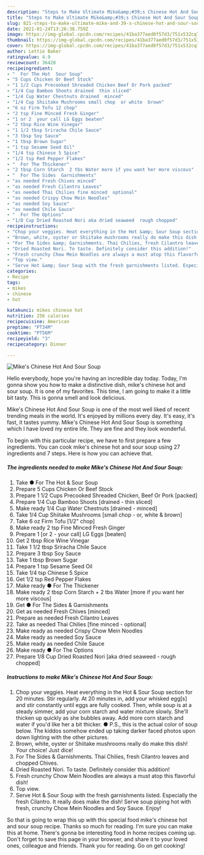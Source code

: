 ```yaml
---
description: "Steps to Make Ultimate Mike&amp;#39;s Chinese Hot And Sour Soup"
title: "Steps to Make Ultimate Mike&amp;#39;s Chinese Hot And Sour Soup"
slug: 821-steps-to-make-ultimate-mike-and-39-s-chinese-hot-and-sour-soup
date: 2021-01-24T13:26:38.759Z
image: https://img-global.cpcdn.com/recipes/41ba377aed0f57d3/751x532cq70/mikes-chinese-hot-and-sour-soup-recipe-main-photo.jpg
thumbnail: https://img-global.cpcdn.com/recipes/41ba377aed0f57d3/751x532cq70/mikes-chinese-hot-and-sour-soup-recipe-main-photo.jpg
cover: https://img-global.cpcdn.com/recipes/41ba377aed0f57d3/751x532cq70/mikes-chinese-hot-and-sour-soup-recipe-main-photo.jpg
author: Lettie Baker
ratingvalue: 4.9
reviewcount: 36420
recipeingredient:
- "  For The Hot  Sour Soup"
- "5 Cups Chicken Or Beef Stock"
- "1 1/2 Cups Precooked Shreaded Chicken Beef Or Pork packed"
- "1/4 Cup Bamboo Shoots drained  thin sliced"
- "1/4 Cup Water Chestnuts drained  minced"
- "1/4 Cup Shiitake Mushrooms small chop  or white  brown"
- "6 oz Firm Tofu 12 chop"
- "2 tsp Fine Minced Fresh Ginger"
- "1 or 2  your call LG Eggs beaten"
- "2 tbsp Rice Wine Vinegar"
- "1 1/2 tbsp Sriracha Chile Sauce"
- "3 tbsp Soy Sauce"
- "1 tbsp Brown Sugar"
- "1 tsp Sesame Seed Oil"
- "1/4 tsp Chinese 5 Spice"
- "1/2 tsp Red Pepper Flakes"
- "  For The Thickener"
- "2 tbsp Corn Starch  2 tbs Water more if you want her more viscous"
- "  For The Sides  Garnishments"
- "as needed Fresh Chives minced"
- "as needed Fresh Cilantro Leaves"
- "as needed Thai Chilies fine minced  optional"
- "as needed Crispy Chow Mein Noodles"
- "as needed Soy Sauce"
- "as needed Chile Sauce"
- "  For The Options"
- "1/8 Cup Dried Roasted Nori aka dried seaweed  rough chopped"
recipeinstructions:
- "Chop your veggies. Heat everything in the Hot &amp; Sour Soup section for 20 minutes. Stir regularly. At 20 minutes in, add your whisked egg[s] and stir constantly until eggs are fully cooked. Then, while soup is at a steady simmer, add your corn starch and water mixture slowly. She&#39;ll thicken up quickly as she bubbles away. Add more corn starch and water if you&#39;d like her a bit thicker. ● P.S., this is the actual color of soup below. The kiddos somehow ended up taking darker faced photos upon down lighting with the other pictures."
- "Brown, white, oyster or Shiitake mushrooms really do make this dish! Your choice! Just dice!"
- "For The Sides &amp; Garnishments. Thai Chilies, fresh Cilantro leaves and chopped Chives."
- "Dried Roasted Nori. To taste. Definitely consider this addition!"
- "Fresh crunchy Chow Mein Noodles are always a must atop this flavorful dish!"
- "Top view."
- "Serve Hot &amp; Sour Soup with the fresh garnishments listed. Especially the fresh Cilantro. It really does make the dish! Serve soup piping hot with fresh, crunchy Chow Mein Noodles and Soy Sauce. Enjoy!"
categories:
- Recipe
tags:
- mikes
- chinese
- hot

katakunci: mikes chinese hot 
nutrition: 256 calories
recipecuisine: American
preptime: "PT34M"
cooktime: "PT56M"
recipeyield: "3"
recipecategory: Dinner

---
```



![Mike&#39;s Chinese Hot And Sour Soup](https://img-global.cpcdn.com/recipes/41ba377aed0f57d3/751x532cq70/mikes-chinese-hot-and-sour-soup-recipe-main-photo.jpg)

Hello everybody, hope you're having an incredible day today. Today, I'm gonna show you how to make a distinctive dish, mike&#39;s chinese hot and sour soup. It is one of my favorites. This time, I am going to make it a little bit tasty. This is gonna smell and look delicious.

Mike&#39;s Chinese Hot And Sour Soup is one of the most well liked of recent trending meals in the world. It's enjoyed by millions every day. It's easy, it's fast, it tastes yummy. Mike&#39;s Chinese Hot And Sour Soup is something which I have loved my entire life. They are fine and they look wonderful.




To begin with this particular recipe, we have to first prepare a few ingredients. You can cook mike&#39;s chinese hot and sour soup using 27 ingredients and 7 steps. Here is how you can achieve that.

<!--inarticleads1-->

##### The ingredients needed to make Mike&#39;s Chinese Hot And Sour Soup:

1. Take  ● For The Hot &amp; Sour Soup
1. Prepare 5 Cups Chicken Or Beef Stock
1. Prepare 1 1/2 Cups Precooked Shreaded Chicken, Beef Or Pork [packed]
1. Prepare 1/4 Cup Bamboo Shoots [drained - thin sliced]
1. Make ready 1/4 Cup Water Chestnuts [drained - minced]
1. Take 1/4 Cup Shiitake Mushrooms [small chop - or, white &amp; brown]
1. Take 6 oz Firm Tofu [1/2&#34; chop]
1. Make ready 2 tsp Fine Minced Fresh Ginger
1. Prepare 1 [or 2 - your call] LG Eggs [beaten]
1. Get 2 tbsp Rice Wine Vinegar
1. Take 1 1/2 tbsp Sriracha Chile Sauce
1. Prepare 3 tbsp Soy Sauce
1. Take 1 tbsp Brown Sugar
1. Prepare 1 tsp Sesame Seed Oil
1. Take 1/4 tsp Chinese 5 Spice
1. Get 1/2 tsp Red Pepper Flakes
1. Make ready  ● For The Thickener
1. Make ready 2 tbsp Corn Starch + 2 tbs Water [more if you want her more viscous]
1. Get  ● For The Sides &amp; Garnishments
1. Get as needed Fresh Chives [minced]
1. Prepare as needed Fresh Cilantro Leaves
1. Take as needed Thai Chilies [fine minced - optional]
1. Make ready as needed Crispy Chow Mein Noodles
1. Make ready as needed Soy Sauce
1. Make ready as needed Chile Sauce
1. Make ready  ● For The Options
1. Prepare 1/8 Cup Dried Roasted Nori [aka dried seaweed - rough chopped]




<!--inarticleads2-->

##### Instructions to make Mike&#39;s Chinese Hot And Sour Soup:

1. Chop your veggies. Heat everything in the Hot &amp; Sour Soup section for 20 minutes. Stir regularly. At 20 minutes in, add your whisked egg[s] and stir constantly until eggs are fully cooked. Then, while soup is at a steady simmer, add your corn starch and water mixture slowly. She&#39;ll thicken up quickly as she bubbles away. Add more corn starch and water if you&#39;d like her a bit thicker. ● P.S., this is the actual color of soup below. The kiddos somehow ended up taking darker faced photos upon down lighting with the other pictures.
1. Brown, white, oyster or Shiitake mushrooms really do make this dish! Your choice! Just dice!
1. For The Sides &amp; Garnishments. Thai Chilies, fresh Cilantro leaves and chopped Chives.
1. Dried Roasted Nori. To taste. Definitely consider this addition!
1. Fresh crunchy Chow Mein Noodles are always a must atop this flavorful dish!
1. Top view.
1. Serve Hot &amp; Sour Soup with the fresh garnishments listed. Especially the fresh Cilantro. It really does make the dish! Serve soup piping hot with fresh, crunchy Chow Mein Noodles and Soy Sauce. Enjoy!




So that is going to wrap this up with this special food mike&#39;s chinese hot and sour soup recipe. Thanks so much for reading. I'm sure you can make this at home. There's gonna be interesting food in home recipes coming up. Don't forget to save this page in your browser, and share it to your loved ones, colleague and friends. Thank you for reading. Go on get cooking!
